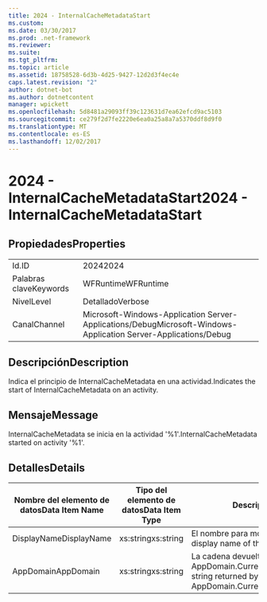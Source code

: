 ```yaml
---
title: 2024 - InternalCacheMetadataStart
ms.custom: 
ms.date: 03/30/2017
ms.prod: .net-framework
ms.reviewer: 
ms.suite: 
ms.tgt_pltfrm: 
ms.topic: article
ms.assetid: 18758528-6d3b-4d25-9427-12d2d3f4ec4e
caps.latest.revision: "2"
author: dotnet-bot
ms.author: dotnetcontent
manager: wpickett
ms.openlocfilehash: 5d8481a29093ff39c123631d7ea62efcd9ac5103
ms.sourcegitcommit: ce279f2d7fe2220e6ea0a25a8a7a5370ddf8d9f0
ms.translationtype: MT
ms.contentlocale: es-ES
ms.lasthandoff: 12/02/2017
---
```

# <a name="2024---internalcachemetadatastart"></a><span data-ttu-id="5d225-102">2024 - InternalCacheMetadataStart</span><span class="sxs-lookup"><span data-stu-id="5d225-102">2024 - InternalCacheMetadataStart</span></span>
## <a name="properties"></a><span data-ttu-id="5d225-103">Propiedades</span><span class="sxs-lookup"><span data-stu-id="5d225-103">Properties</span></span>  
  
|||  
|-|-|  
|<span data-ttu-id="5d225-104">Id.</span><span class="sxs-lookup"><span data-stu-id="5d225-104">ID</span></span>|<span data-ttu-id="5d225-105">2024</span><span class="sxs-lookup"><span data-stu-id="5d225-105">2024</span></span>|  
|<span data-ttu-id="5d225-106">Palabras clave</span><span class="sxs-lookup"><span data-stu-id="5d225-106">Keywords</span></span>|<span data-ttu-id="5d225-107">WFRuntime</span><span class="sxs-lookup"><span data-stu-id="5d225-107">WFRuntime</span></span>|  
|<span data-ttu-id="5d225-108">Nivel</span><span class="sxs-lookup"><span data-stu-id="5d225-108">Level</span></span>|<span data-ttu-id="5d225-109">Detallado</span><span class="sxs-lookup"><span data-stu-id="5d225-109">Verbose</span></span>|  
|<span data-ttu-id="5d225-110">Canal</span><span class="sxs-lookup"><span data-stu-id="5d225-110">Channel</span></span>|<span data-ttu-id="5d225-111">Microsoft-Windows-Application Server-Applications/Debug</span><span class="sxs-lookup"><span data-stu-id="5d225-111">Microsoft-Windows-Application Server-Applications/Debug</span></span>|  
  
## <a name="description"></a><span data-ttu-id="5d225-112">Descripción</span><span class="sxs-lookup"><span data-stu-id="5d225-112">Description</span></span>  
 <span data-ttu-id="5d225-113">Indica el principio de InternalCacheMetadata en una actividad.</span><span class="sxs-lookup"><span data-stu-id="5d225-113">Indicates the start of InternalCacheMetadata on an activity.</span></span>  
  
## <a name="message"></a><span data-ttu-id="5d225-114">Mensaje</span><span class="sxs-lookup"><span data-stu-id="5d225-114">Message</span></span>  
 <span data-ttu-id="5d225-115">InternalCacheMetadata se inicia en la actividad '%1'.</span><span class="sxs-lookup"><span data-stu-id="5d225-115">InternalCacheMetadata started on activity '%1'.</span></span>  
  
## <a name="details"></a><span data-ttu-id="5d225-116">Detalles</span><span class="sxs-lookup"><span data-stu-id="5d225-116">Details</span></span>  
  
|<span data-ttu-id="5d225-117">Nombre del elemento de datos</span><span class="sxs-lookup"><span data-stu-id="5d225-117">Data Item Name</span></span>|<span data-ttu-id="5d225-118">Tipo del elemento de datos</span><span class="sxs-lookup"><span data-stu-id="5d225-118">Data Item Type</span></span>|<span data-ttu-id="5d225-119">Descripción</span><span class="sxs-lookup"><span data-stu-id="5d225-119">Description</span></span>|  
|--------------------|--------------------|-----------------|  
|<span data-ttu-id="5d225-120">DisplayName</span><span class="sxs-lookup"><span data-stu-id="5d225-120">DisplayName</span></span>|<span data-ttu-id="5d225-121">xs:string</span><span class="sxs-lookup"><span data-stu-id="5d225-121">xs:string</span></span>|<span data-ttu-id="5d225-122">El nombre para mostrar de la actividad.</span><span class="sxs-lookup"><span data-stu-id="5d225-122">The display name of the activity.</span></span>|  
|<span data-ttu-id="5d225-123">AppDomain</span><span class="sxs-lookup"><span data-stu-id="5d225-123">AppDomain</span></span>|<span data-ttu-id="5d225-124">xs:string</span><span class="sxs-lookup"><span data-stu-id="5d225-124">xs:string</span></span>|<span data-ttu-id="5d225-125">La cadena devuelta por AppDomain.CurrentDomain.FriendlyName.</span><span class="sxs-lookup"><span data-stu-id="5d225-125">The string returned by AppDomain.CurrentDomain.FriendlyName.</span></span>|

